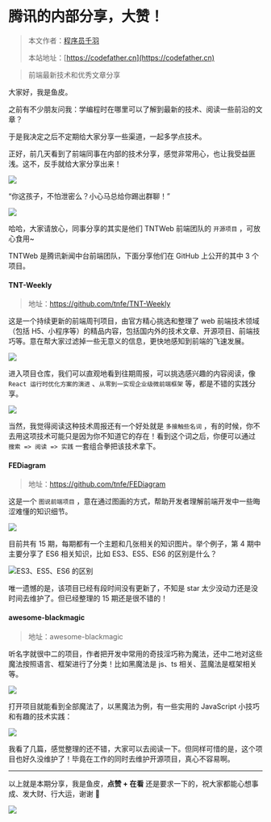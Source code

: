 # 腾讯的内部分享，大赞！

> 本文作者：[程序员千羽](https://yuyuanweb.feishu.cn/wiki/Abldw5WkjidySxkKxU2cQdAtnah)
>
> 本站地址：[https://codefather.cn](https://codefather.cn)

> 前端最新技术和优秀文章分享

大家好，我是鱼皮。

之前有不少朋友问我：学编程时在哪里可以了解到最新的技术、阅读一些前沿的文章？

于是我决定之后不定期给大家分享一些渠道，一起多学点技术。

正好，前几天看到了前端同事在内部的技术分享，感觉非常用心，也让我受益匪浅。这不，反手就给大家分享出来！

![](https://pic.yupi.icu/5563/202311091154990.png)

“你这孩子，不怕泄密么？小心马总给你踢出群聊！”

![](https://pic.yupi.icu/5563/202311091154987.png)

哈哈，大家请放心，同事分享的其实是他们 TNTWeb 前端团队的 `开源项目` ，可放心食用~

TNTWeb 是腾讯新闻中台前端团队，下面分享他们在 GitHub 上公开的其中 3 个项目。

#### TNT-Weekly

> 地址：https://github.com/tnfe/TNT-Weekly

这是一个持续更新的前端周刊项目，由官方精心挑选和整理了 web 前端技术领域（包括 H5、小程序等）的精品内容，包括国内外的技术文章、开源项目、前端技巧等。意在帮大家过滤掉一些无意义的信息，更快地感知到前端的飞速发展。

![](https://pic.yupi.icu/5563/202311091154993.jpeg)

进入项目仓库，我们可以直观地看到往期周报，可以挑选感兴趣的内容阅读，像 `React 运行时优化方案的演进` 、`从零到一实现企业级微前端框架` 等，都是不错的实践分享。

![](https://pic.yupi.icu/5563/202311091154011.png)

当然，我觉得阅读这种技术周报还有一个好处就是 `多接触些名词` ，有的时候，你不去用这项技术可能只是因为你不知道它的存在！看到这个词之后，你便可以通过 `搜索 => 阅读 => 实践` 一套组合拳把该技术拿下。

#### FEDiagram

> 地址：https://github.com/tnfe/FEDiagram

这是一个 `图说前端项目` ，意在通过图画的方式，帮助开发者理解前端开发中一些晦涩难懂的知识细节。

![](https://pic.yupi.icu/5563/202311091154024.png)

目前共有 15 期，每期都有一个主题和几张相关的知识图片。举个例子，第 4 期中主要分享了 ES6 相关知识，比如 ES3、ES5、ES6 的区别是什么？

![](https://pic.yupi.icu/5563/202311091154979.png)ES3、ES5、ES6 的区别

唯一遗憾的是，该项目已经有段时间没有更新了，不知是 star 太少没动力还是没时间去维护了。但已经整理的 15 期还是很不错的！

#### awesome-blackmagic

> 地址：awesome-blackmagic

听名字就很中二的项目，作者把开发中常用的奇技淫巧称为魔法，还中二地对这些魔法按照语言、框架进行了分类！比如黑魔法是 js、ts 相关、蓝魔法是框架相关等。

![](https://pic.yupi.icu/5563/202311091154538.png)

打开项目就能看到全部魔法了，以黑魔法为例，有一些实用的 JavaScript 小技巧和有趣的技术实践：

![](https://pic.yupi.icu/5563/202311091154532.png)

我看了几篇，感觉整理的还不错，大家可以去阅读一下。但同样可惜的是，这个项目也好久没维护了！毕竟在工作的同时去维护开源项目，真心不容易啊。



------


以上就是本期分享，我是鱼皮，**点赞 + 在看** 还是要求一下的，祝大家都能心想事成、发大财、行大运，谢谢 🙏

![](https://pic.yupi.icu/5563/202311091154527.png)